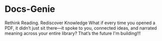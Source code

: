 # Docs-Genie
Rethink Reading. Rediscover Knowledge 
What if every time you opened a PDF, it didn’t just sit there—it spoke to you, connected ideas, and narrated meaning across your entire library?  That’s the future I'm building!!!
